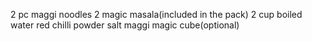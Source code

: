 2 pc maggi noodles
2 magic masala(included in the pack)
2 cup boiled water
red chilli powder
salt
maggi magic cube(optional) 
